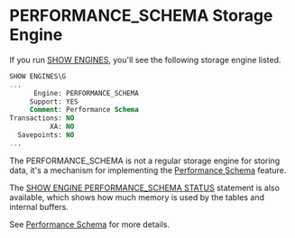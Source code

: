 # PERFORMANCE_SCHEMA Storage Engine

If you run [SHOW ENGINES](/sql-statements-structure/sql-statements/administrative-sql-statements/show/show-engines), you'll see the following storage engine listed.

```sql
SHOW ENGINES\G
...
      Engine: PERFORMANCE_SCHEMA
     Support: YES
     Comment: Performance Schema
Transactions: NO
          XA: NO
  Savepoints: NO
...
```

The PERFORMANCE_SCHEMA is not a regular storage engine for storing data, it's a mechanism for implementing the [Performance Schema](/sql-statements-structure/sql-statements/administrative-sql-statements/system-tables/performance-schema) feature.

The [SHOW ENGINE PERFORMANCE_SCHEMA STATUS](/kb/en/show-engine/#show-engine-performance_schema-status) statement is also available, which shows how much memory is used by the tables and internal buffers.

See [Performance Schema](/sql-statements-structure/sql-statements/administrative-sql-statements/system-tables/performance-schema) for more details.